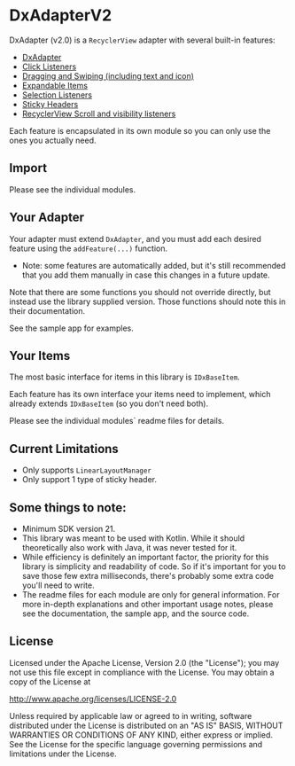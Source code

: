 # DxAdapterV2
DxAdapter (v2.0) is a `RecyclerView` adapter with several built-in features:
* [DxAdapter](https://github.com/or-dvir/DxAdapterV2/tree/master/dxadapter)
* [Click Listeners](https://github.com/or-dvir/DxAdapterV2/tree/master/dxclick)
* [Dragging and Swiping (including text and icon)](https://github.com/or-dvir/DxAdapterV2/tree/master/dxdragandswipe)
* [Expandable Items](https://github.com/or-dvir/DxAdapterV2/tree/master/dxexpansion)
* [Selection Listeners](https://github.com/or-dvir/DxAdapterV2/tree/master/dxselection)
* [Sticky Headers](https://github.com/or-dvir/DxAdapterV2/tree/master/dxstickyheader)
* [RecyclerView Scroll and visibility listeners](https://github.com/or-dvir/DxAdapterV2/tree/master/dxrecyclerview)

Each feature is encapsulated in its own module so you can only use
the ones you actually need.

## Import
Please see the individual modules.

## Your Adapter
Your adapter must extend `DxAdapter`, and you must add each desired feature
using the `addFeature(...)` function.

* Note: some features are automatically added, but it's still recommended
that you add them manually in case this changes in a future update.

Note that there are some functions you should not override directly,
but instead use the library supplied version. Those functions should note
this in their documentation.

See the sample app for examples.

## Your Items
The most basic interface for items in this library is `IDxBaseItem`.

Each feature has its own interface your items need to implement,
which already extends `IDxBaseItem` (so you don't need both).

Please see the individual modules` readme files for details.

## Current Limitations
* Only supports `LinearLayoutManager`
* Only support 1 type of sticky header.

## Some things to note:
* Minimum SDK version 21.
* This library was meant to be used with Kotlin. While it should
  theoretically also work with Java, it was never tested for it.
* While efficiency is definitely an important factor, the priority for
  this library is simplicity and readability of code.
  So if it's important for you to save those few extra milliseconds,
  there's probably some extra code you'll need to write.
* The readme files for each module are only for general information.
  For more in-depth explanations and other important usage notes,
  please see the documentation, the sample app, and the source code.

## License
Licensed under the Apache License, Version 2.0 (the "License");
you may not use this file except in compliance with the License.
You may obtain a copy of the License at

   http://www.apache.org/licenses/LICENSE-2.0

Unless required by applicable law or agreed to in writing, software
distributed under the License is distributed on an "AS IS" BASIS,
WITHOUT WARRANTIES OR CONDITIONS OF ANY KIND, either express or implied.
See the License for the specific language governing permissions and
limitations under the License.
